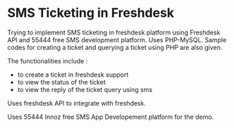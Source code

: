 # SMS Ticketing in Freshdesk

Trying to implement SMS ticketing in freshdesk platform using Freshdesk API and 55444 free SMS development platform. Uses PHP-MySQL. Sample codes for creating a ticket and querying a ticket using PHP are also given.

The functionalities include : 
* to create a ticket in freshdesk support
* to view the status of the ticket
* to view the reply of the ticket query using sms

Uses freshdesk API to integrate with freshdesk.

Uses 55444 Innoz free SMS App Developement platform for the demo.
